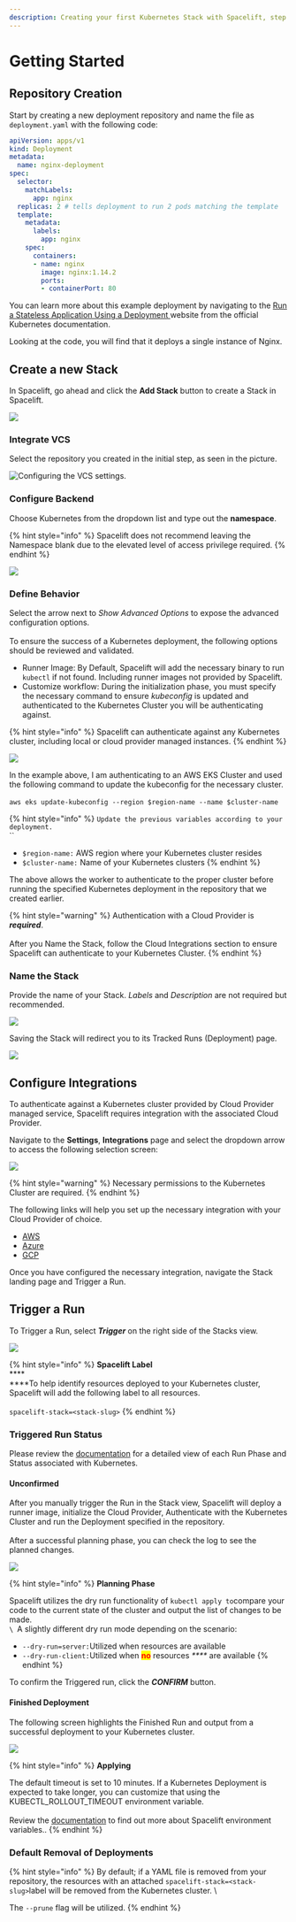 ```yaml
---
description: Creating your first Kubernetes Stack with Spacelift, step by step.
---
```


# Getting Started

## Repository Creation

Start by creating a new deployment repository and name the file as `deployment.yaml` with the following code:

```yaml
apiVersion: apps/v1
kind: Deployment
metadata:
  name: nginx-deployment
spec:
  selector:
    matchLabels:
      app: nginx
  replicas: 2 # tells deployment to run 2 pods matching the template
  template:
    metadata:
      labels:
        app: nginx
    spec:
      containers:
      - name: nginx
        image: nginx:1.14.2
        ports:
        - containerPort: 80
```

You can learn more about this example deployment by navigating to the [Run a Stateless Application Using a Deployment ](https://kubernetes.io/docs/tasks/run-application/run-stateless-application-deployment/)website from the official Kubernetes documentation.

Looking at the code, you will find that it deploys a single instance of Nginx.

## Create a new Stack

In Spacelift, go ahead and click the **Add Stack** button to create a Stack in Spacelift.

![](../../.gitbook/assets/k8s-create-a-new-stack.png)

### Integrate VCS

Select the repository you created in the initial step, as seen in the picture.

![Configuring the VCS settings.](../../.gitbook/assets/k8s-integrate-vcs.png)

### Configure Backend

Choose Kubernetes from the dropdown list and type out the **namespace**.

{% hint style="info" %}
Spacelift does not recommend leaving the Namespace blank due to the elevated level of access privilege required.
{% endhint %}

![](../../.gitbook/assets/k8s-configure-backend.png)

### Define Behavior

Select the arrow next to _Show Advanced Options_ to expose the advanced configuration options.\
\
To ensure the success of a Kubernetes deployment, the following options should be reviewed and validated.

* Runner Image: By Default, Spacelift will add the necessary binary to run `kubectl` if not found. Including runner images not provided by Spacelift.
* Customize workflow: During the initialization phase, you must specify the necessary command to ensure _kubeconfig_ is updated and authenticated to the Kubernetes Cluster you will be authenticating against.

{% hint style="info" %}
Spacelift can authenticate against any Kubernetes cluster, including local or cloud provider managed instances.
{% endhint %}

![](../../.gitbook/assets/k8s-define-behavior.png)

In the example above, I am authenticating to an AWS EKS Cluster and used the following command to update the kubeconfig for the necessary cluster.\
\
`aws eks update-kubeconfig --region $region-name --name $cluster-name`

{% hint style="info" %}
`Update the previous variables according to your deployment.`\
``

* `$region-name:` AWS region where your Kubernetes cluster resides
* `$cluster-name:` Name of your Kubernetes clusters
{% endhint %}

The above allows the worker to authenticate to the proper cluster before running the specified Kubernetes deployment in the repository that we created earlier.

{% hint style="warning" %}
Authentication with a Cloud Provider is _**required**_.\
\
After you Name the Stack, follow the Cloud Integrations section to ensure Spacelift can authenticate to your Kubernetes Cluster.
{% endhint %}

### Name the Stack

Provide the name of your Stack. _Labels_ and _Description_ are not required but recommended.

![](../../.gitbook/assets/k8s-name-stack.png)

Saving the Stack will redirect you to its Tracked Runs (Deployment) page.

![](../../.gitbook/assets/k8s-triggered-runs.png)

## Configure Integrations

To authenticate against a Kubernetes cluster provided by Cloud Provider managed service, Spacelift requires integration with the associated Cloud Provider.

Navigate to the **Settings**, **Integrations** page and select the dropdown arrow to access the following selection screen:

![](../../.gitbook/assets/k8s-integration-selection.png)

{% hint style="warning" %}
Necessary permissions to the Kubernetes Cluster are required.
{% endhint %}

The following links will help you set up the necessary integration with your Cloud Provider of choice.

* [AWS](../../integrations/cloud-providers/aws.md)
* [Azure](../../integrations/cloud-providers/azure.md)
* [GCP](../../integrations/cloud-providers/gcp.md)

Once you have configured the necessary integration, navigate the Stack landing page and Trigger a Run.

## Trigger a Run

To Trigger a Run, select _**Trigger**_ on the right side of the Stacks view.

![](../../.gitbook/assets/k8s-trigger.png)

{% hint style="info" %}
**Spacelift Label**\
****\
****To help identify resources deployed to your Kubernetes cluster, Spacelift will add the following label to all resources.\
\
`spacelift-stack=<stack-slug>`
{% endhint %}

### Triggered Run Status

Please review the [documentation](broken-reference) for a detailed view of each Run Phase and Status associated with Kubernetes.

#### Unconfirmed

After you manually trigger the Run in the Stack view, Spacelift will deploy a runner image, initialize the Cloud Provider, Authenticate with the Kubernetes Cluster and run the Deployment specified in the repository.\
\
After a successful planning phase, you can check the log to see the planned changes.

![](../../.gitbook/assets/k8s-unconfirmed.png)

{% hint style="info" %}
**Planning Phase**

Spacelift utilizes the dry run functionality of `kubectl apply to`compare your code to the current state of the cluster and output the list of changes to be made.\
``\
``A slightly different dry run mode depending on the scenario:

* `--dry-run=server:`Utilized when resources are available
* `--dry-run-client:`Utilized when <mark style="color:red;">**no**</mark> resources _****_ are available
{% endhint %}

To confirm the Triggered run, click the _**CONFIRM**_ button.

#### Finished Deployment

The following screen highlights the Finished Run and output from a successful deployment to your Kubernetes cluster.

![](../../.gitbook/assets/k8s-finished.png)

{% hint style="info" %}
**Applying**

The default timeout is set to 10 minutes. If a Kubernetes Deployment is expected to take longer, you can customize that using the KUBECTL\_ROLLOUT\_TIMEOUT environment variable.\
\
Review the [documentation](../../concepts/configuration/environment.md) to find out more about Spacelift environment variables..
{% endhint %}

### Default Removal of Deployments

{% hint style="info" %}
By default; if a YAML file is removed from your repository, the resources with an attached `spacelift-stack=<stack-slug>`label will be removed from the Kubernetes cluster. \


The `--prune` flag will be utilized.
{% endhint %}



